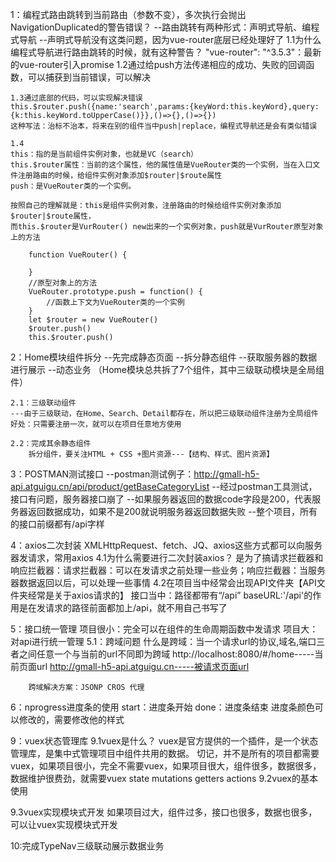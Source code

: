 1：编程式路由跳转到当前路由（参数不变），多次执行会抛出NavigationDuplicated的警告错误？
--路由跳转有两种形式：声明式导航、编程式导航
--声明式导航没有这类问题，因为vue-router底层已经处理好了
    1.1为什么编程式导航进行路由跳转的时候，就有这种警告？
    "vue-router": "^3.5.3"：最新的vue-router引入promise
    1.2通过给push方法传递相应的成功、失败的回调函数，可以捕获到当前错误，可以解决

    1.3通过底部的代码，可以实现解决错误
    this.$router.push({name:'search',params:{keyWord:this.keyWord},query:{k:this.keyWord.toUpperCase()}},()=>{},()=>{})
    这种写法：治标不治本，将来在别的组件当中push|replace，编程式导航还是会有类似错误

    1.4
    this：指的是当前组件实例对象，也就是VC（search）
    this.$router属性：当前的这个属性，他的属性值是VueRouter类的一个实例，当在入口文件注册路由的时候，给组件实例对象添加$router|$route属性
    push：是VueRouter类的一个实例。

    按照自己的理解就是：this是组件实例对象，注册路由的时候给组件实例对象添加$router|$route属性，
    而this.$router是VurRouter() new出来的一个实例对象，push就是VurRouter原型对象上的方法

        function VueRouter() {

        }
        //原型对象上的方法
        VueRouter.prototype.push = function() {
            //函数上下文为VueRouter类的一个实例
        }
        let $router = new VueRouter()
        $router.push()
        this.$router.push()

2：Home模块组件拆分
--先完成静态页面
--拆分静态组件
--获取服务器的数据进行展示
--动态业务
（Home模块总共拆了7个组件，其中三级联动模块是全局组件）

    2.1：三级联动组件
    ---由于三级联动，在Home、Search、Detail都存在，所以把三级联动组件注册为全局组件
    好处：只需要注册一次，就可以在项目任意地方使用

    2.2：完成其余静态组件
        拆分组件，要关注HTML + CSS +图片资源---【结构、样式、图片资源】

3：POSTMAN测试接口
    --postman测试例子：http://gmall-h5-api.atguigu.cn/api/product/getBaseCategoryList
    --经过postman工具测试，接口有问题，服务器接口崩了
    --如果服务器返回的数据code字段是200，代表服务器返回数据成功，如果不是200就说明服务器返回数据失败
    --整个项目，所有的接口前缀都有/api字样

4：axios二次封装
    XMLHttpRequest、fetch、JQ、axios这些方式都可以向服务器发请求，常用axios
    4.1为什么需要进行二次封装axios？
        是为了搞请求拦截器和响应拦截器：请求拦截器：可以在发请求之前处理一些业务；响应拦截器：当服务器数据返回以后，可以处理一些事情
    4.2在项目当中经常会出现API文件夹【API文件夹经常是关于axios请求的】
        接口当中：路径都带有“/api”
        baseURL:'/api'的作用是在发请求的路径前面都加上/api，就不用自己书写了

5：接口统一管理
    项目很小：完全可以在组件的生命周期函数中发请求
    项目大：对api进行统一管理
    5.1：跨域问题
        什么是跨域：当一个请求url的协议,域名,端口三者之间任意一个与当前的url不同即为跨域
        http://localhost:8080/#/home-----当前页面url
        http://gmall-h5-api.atguigu.cn-----被请求页面url

        跨域解决方案：JSONP CROS 代理

6：nprogress进度条的使用
    start：进度条开始
    done：进度条结束
    进度条颜色可以修改的，需要修改他的样式

9：vuex状态管理库
9.1vuex是什么？
    vuex是官方提供的一个插件，是一个状态管理库，是集中式管理项目中组件共用的数据。
    切记，并不是所有的项目都需要vuex，如果项目很小，完全不需要vuex，如果项目很大，组件很多，数据很多，数据维护很费劲，就需要vuex
    state
    mutations
    getters
    actions
9.2vuex的基本使用



9.3vuex实现模块式开发
    如果项目过大，组件过多，接口也很多，数据也很多，可以让vuex实现模块式开发

10:完成TypeNav三级联动展示数据业务

